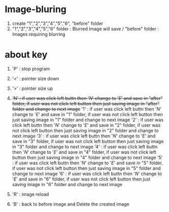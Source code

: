# Image-bluring

1. create "1","2","3","4","5","6", "before" folder
2. "1","2","3","4","5","6" folder : Blurred Image will save  / "before" folder : Images requiring blurring


# about key
1. 'P' : stop program
2. '<' : pointer size down
3. '>' : pointer size up
4. ~~'N' : if user was click left buttn then '_N_' change to '_E_' and save in "after" folder, if user was not click left button then just saving image in "after" folder and change to next image~~
   '1' : if user was click left buttn then '_N_' change to '_E_' and save in "1" folder, if user was not click left button then just saving image in "1" folder and change to next image
   '2' : if user was click left buttn then '_N_' change to '_E_' and save in "2" folder, if user was not click left button then just saving image in "2" folder and change to next image
   '3' : if user was click left buttn then '_N_' change to '_E_' and save in "3" folder, if user was not click left button then just saving image in "3" folder and change to next image
   '4' : if user was click left buttn then '_N_' change to '_E_' and save in "4" folder, if user was not click left button then just saving image in "4" folder and change to next image
   '5' : if user was click left buttn then '_N_' change to '_E_' and save in "5" folder, if user was not click left button then just saving image in "5" folder and change to next image
   '6' : if user was click left buttn then '_N_' change to '_E_' and save in "6" folder, if user was not click left button then just saving image in "6" folder and change to next image

5. 'R' : image reload
6. 'B' : back to before image and Delete the created image
